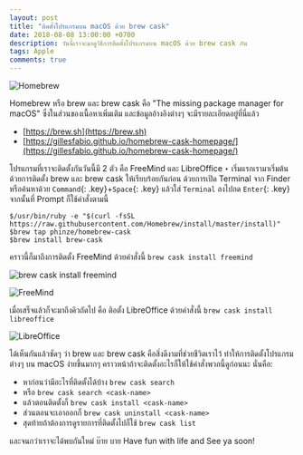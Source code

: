 ```yaml
---
layout: post
title: "ติดตั้งโปรแกรมบน macOS ด้วย brew cask"
date: 2018-08-08 13:00:00 +0700
description: วันนี้เราจะมาดูวิธีการติดตั้งโปรแกรมบน macOS ด้วย brew cask กัน
tags: Apple
comments: true
---
```

![Homebrew](https://res.cloudinary.com/sdees-reallife/image/upload/c_scale,w_200/v1533708271/homebrew-256x256.png)

Homebrew หรือ  brew และ brew cask คือ "The missing package manager for macOS" ซึ่งในส่วนของเนื้อหาเพิ่มเติม และข้อมูลอ้างอิงต่างๆ จะมีรายละเอียดอยู่ที่นี่แล้ว
- [https://brew.sh](https://brew.sh)
- [https://gillesfabio.github.io/homebrew-cask-homepage/](https://gillesfabio.github.io/homebrew-cask-homepage/)

โปรแกรมที่เราจะติดตั้งกันวันนี้มี 2 ตัว คือ FreeMind และ LibreOffice ‣ เริ่มแรกเรามาเริ่มต้นด้วยการติดตั้ง brew และ brew cask ให้เรียบร้อยกันก่อน ด้วยการเปิด Terminal จาก Finder หรือค้นหาด้วย `Command`{: .key}+`Space`{: .key} แล้วใส่ `Terminal` ลงไปกด `Enter`{: .key} จากนั้นที่ Prompt ก็ใช้คำสั่งตามนี้
```
$/usr/bin/ruby -e "$(curl -fsSL https://raw.githubusercontent.com/Homebrew/install/master/install)"
$brew tap phinze/homebrew-cask
$brew install brew-cask
```
คราวนี้ก็มาถึงการติดตั้ง FreeMind ด้วยคำสั่งนี้ `brew cask install freemind`

![brew cask install freemind](https://res.cloudinary.com/sdees-reallife/image/upload/c_scale,w_400/v1533706401/Screen_Shot_2561-08-08_at_12.27.01.png)

![FreeMind](https://res.cloudinary.com/sdees-reallife/image/upload/c_scale,w_400/v1533706406/Screen_Shot_2561-08-08_at_12.28.02.png)

เมื่อเสร็จแล้วก็จะมาถึงคิวถัดไป คือ ติอตั้ง LibreOffice ด้วยคำสั่งนี้ `brew cask install libreoffice`

![LibreOffice](https://res.cloudinary.com/sdees-reallife/image/upload/c_scale,w_600/v1533706403/Screen_Shot_2561-08-08_at_12.27.18.png)

ได้เห็นกันแล้วชัดๆ ว่า brew และ brew cask คือสิ่งดีงามที่ช่วยชีวิตเราไว้ ทำให้การติดตั้งโปรแกรมต่างๆ บน macOS ง่ายขึ้นมากๆ คราวหน้าถ้าจะติดตั้งอะไรก็ให้ใช้คำสั่งพวกนี้ดูก่อนนะ นั่นคือ:
- หาก่อนว่ามีอะไรที่ติดตั้งได้บ้าง `brew cask search`
- หรือ `brew cask search <cask-name>`
- แล้วตอนติดตั้งก็ `brew cask install <cask-name>`
- ส่วนตอนจะเอาออกก็ `brew cask uninstall <cask-name>`
- สุดท้ายถ้าต้องการดูรายการที่ติดตั้งไปก็ใช้ `brew cask list`

และจนกว่าเราจะได้พบกันใหม่ บ๊าย บาย Have fun with life and See ya soon!
